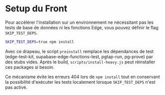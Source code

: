 # Setup du Front

Pour accélérer l'installation sur un environnement ne nécessitant pas les tests de base de données ni les fonctions Edge, vous pouvez définir le flag `SKIP_TEST_DEPS`.

```bash
SKIP_TEST_DEPS=true npm install
```

Avec ce drapeau, le script `preinstall` remplace les dépendances de test (edge-test-kit, supabase-edge-functions-test, pgtap-run, pg-prove) par des stubs vides. Après le build, `scripts/install-heavy.js` peut réinstaller ces packages si besoin.

Ce mécanisme évite les erreurs 404 lors de `npm install` tout en conservant la possibilité d'exécuter les tests localement lorsque `SKIP_TEST_DEPS` n'est pas activé.
